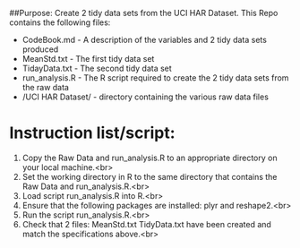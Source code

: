 ##Purpose:  Create 2 tidy data sets from the UCI HAR Dataset.
This Repo contains the following files:
* CodeBook.md - A description of the variables and 2 tidy data sets produced
* MeanStd.txt - The first tidy data set
* TidayData.txt - The second tidy data set
* run_analysis.R - The R script required to create the 2 tidy data sets from the raw data
* /UCI HAR Dataset/  - directory containing the various raw data files


# Instruction list/script:
1)  Copy the Raw Data and run_analysis.R to an appropriate directory on your local machine.<br\>
2)  Set the working directory in R to the same directory that contains the Raw Data and run_analysis.R.<br\>
3)  Load script run_analysis.R into R.<br\>
4)  Ensure that the following packages are installed:  plyr and reshape2.<br\>
5)  Run the script run_analysis.R.<br\>
6)  Check that 2 files: MeanStd.txt TidyData.txt have been created and match the specifications above.<br\>


